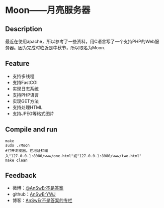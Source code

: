 # Moon——月亮服务器
## Description
最近在使用apache，所以参考了一些资料，用C语言写了一个支持PHP的Web服务器。因为完成时临近是中秋节，所以取名为Moon.  

## Feature
- 支持多线程
- 支持FastCGI
- 实现日志系统
- 支持PHP语言
- 实现GET方法
- 支持处理HTML
- 支持JPEG等格式图片

## Compile and run
```
make
sudo ./Moon
#打开浏览器，在地址栏输入"127.0.0.1:8080/www/one.html"或"127.0.0.1:8080/www/two.html" 
make clean
```

## Feedback
- 微博：[@AnSwEr不是答案](http://weibo.com/1783591593)
- github：[AnSwErYWJ](https://github.com/AnSwErYWJ)
- 博客：[AnSwEr不是答案的专栏](http://blog.csdn.net/u011192270)
